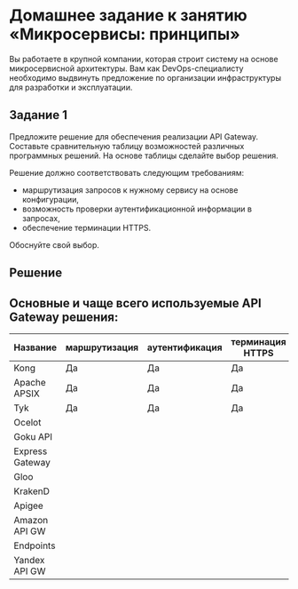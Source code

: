# Домашнее задание к занятию «Микросервисы: принципы»

Вы работаете в крупной компании, которая строит систему на основе микросервисной архитектуры. 
Вам как DevOps-специалисту необходимо выдвинуть предложение по организации инфраструктуры для разработки и эксплуатации.

## Задание 1

Предложите решение для обеспечения реализации API Gateway. Составьте сравнительную таблицу возможностей различных программных решений. На основе таблицы сделайте выбор решения.

Решение должно соответствовать следующим требованиям:

- маршрутизация запросов к нужному сервису на основе конфигурации,
- возможность проверки аутентификационной информации в запросах,
- обеспечение терминации HTTPS.
  
Обоснуйте свой выбор.

## Решение

## Основные и чаще всего используемые API Gateway решения:

| Название       | маршрутизация | аутентификация  | терминация HTTPS | плагины | Сложность | Лицензия | Производительность | Масштабируемость |
|----------------|---------------|-----------------|------------------|---------|-----------|----------|--------------------|------------------|
| Kong           |      Да       |       Да        |       Да         |     Да  |           | Открытый |     Высокая        |    Высокая       |
| Apache APSIX   |      Да       |       Да        |       Да         |     Да  |           | Открытый |                    |                  |
| Tyk            |      Да       |       Да        |       Да         |     Да  |           | Открытый |                    |                  |
| Ocelot         |               |                 |                  |         |           |          |                    |                  |
| Goku API       |               |                 |                  |         |           |          |                    |                  |
| Express Gateway|               |                 |                  |         |           |          |                    |                  |
| Gloo           |               |                 |                  |         |           |          |                    |                  |
| KrakenD        |               |                 |                  |         |           |          |                    |                  |
| Apigee         |               |                 |                  |         |           |          |                    |                  |
| Amazon API GW  |               |                 |                  |         |           |          |                    |                  |
| Endpoints      |               |                 |                  |         |           |          |                    |                  |
| Yandex API GW  |               |                 |                  |         |           |          |                    |                  |
